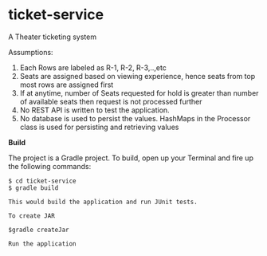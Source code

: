 # ticket-service
A Theater ticketing system 

Assumptions:

1. Each Rows are labeled as R-1, R-2, R-3,..,etc
2. Seats are assigned based on viewing experience, hence seats from top most rows are assigned first
3. If at anytime, number of Seats requested for hold is greater than number of available seats then request is not processed further
4. No REST API is written to test the application.
5. No database is used to persist the values. HashMaps in the Processor class is used for persisting and retrieving values


**Build**

The project is a Gradle project. To build, open up your Terminal and fire up the following commands:
```shell
$ cd ticket-service
$ gradle build

This would build the application and run JUnit tests. 

To create JAR

$gradle createJar

Run the application